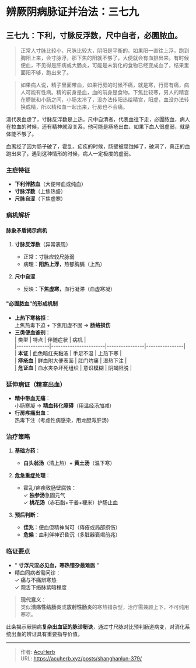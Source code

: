 # 辨厥阴病脉证并治法：三七九


## 三七九：下利，寸脉反浮数，尺中自者，必圊脓血。

<!--more-->

> 正常人寸脉比较小，尺脉比较大，阴阳是平衡的。如果阳一直往上浮，跑到胸阳上来，会寸脉浮，那下焦的阳就不够了，大便就会有血排出来。有时候便血，不见得是肝病或大肠炎，可能是未消化的食物已经变成血了，结果里面阳不够，跑出来了。

> 如果病人说，精子里面带血，如果行房的时候不痛，就是寒，行房有痛，病人可能有性病。精的前身是血，血的前身是食物。下焦比较寒，男人的精宫在膀胱和小肠之间，小肠太冷了，没办法传阳热给精宫，阳虚，血没办法转换成精，所以精和血一起出来，行房也不会痛。

濇代表血虚了，寸脉反浮数是上热，尺中自清者，代表血往下走，必圊脓血，病人在拉血的时候，还有精神就没关系，他可能是痔疮出血、如果下血人很虚弱，就是体能不够了。

血离经了因为肠子破了，霍乱、疟疾的时候，肠壁被腐蚀掉了，破洞了，真正的血跑出来了，遇到这种情形的时候，病人一定极度的虚弱。

### **主症特征**  
- **下利伴脓血**（大便带血或纯血）  
- **寸脉浮数**（上焦热盛）  
- **尺脉自涩**（下焦虚寒）  

### **病机解析**  
#### **脉象矛盾揭示病机**  
1. **寸脉反浮数**（异常表现）  
   - 正常：寸脉应较尺脉弱  
   - 病理：**阳热上浮**，热郁胸膈（上热）  

2. **尺中自涩**  
   - 反映：**下焦虚寒**，血行凝滞（血虚寒凝）  

#### **"必圊脓血"的形成机制**  
- **上热下寒格拒**：  
  上焦热毒下迫 + 下焦阳虚不固 → **肠络损伤**  
- **三类便血鉴别**：  
  | 类型         | 特点                  | 伴随症状       | 病机           |  
  |--------------|-----------------------|----------------|----------------|  
  | **本证**     | 血色暗红夹黏液       | 手足不温       | 上热下寒       |  
  | **痔疮血**   | 鲜血附大便表面       | 肛门灼痛       | 湿热下注       |  
  | **危证血**   | 血水夹杂坏死组织     | 意识模糊       | 阴竭阳脱       |  

### **延伸病证（精室出血）**  
- **精中带血无痛**：  
  小肠寒凝 → **精血转化障碍**（用温经汤加减）  
- **行房疼痛出血**：  
  热毒下注（考虑性病感染，用龙胆泻肝汤）  

### **治疗策略**  
1. **基础方药**：  
   - **白头翁汤**（清上热）+ **黄土汤**（温下寒）  

2. **危急重症处理**：  
   - 霍乱/疟疾致肠壁腐蚀：  
     ✓ **独参汤**急固元气  
     ✓ **桃花汤**（赤石脂+干姜+粳米）护肠止血  

3. **预后判断**：  
   - **佳兆**：便血但精神尚可（痔疮或局部损伤）  
   - **危候**：血利伴神识昏沉（多脏器衰竭前兆）  

### **临证要点**  
- " **寸浮尺涩必见血，寒热错杂最难医** "  
- 精血同病者需问诊：  
  ✓ 痛与不痛辨寒热  
  ✓ 观舌下络脉紫暗程度  

> **现代意义**：  
> 类似**溃疡性结肠炎**或**放射性肠炎**的寒热错杂型，治疗需兼顾上下，不可纯用寒凉。  

此条揭示厥阴病**复杂出血证的脉诊秘诀**，通过寸尺脉对比预判肠道病变，对消化系统出血的辨证具有重要指导价值。

---

> 作者: [AcuHerb](https://acuherb.xyz)  
> URL: https://acuherb.xyz/posts/shanghanlun-379/  

